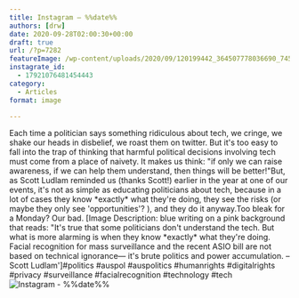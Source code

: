 ```yaml
---
title: Instagram – %%date%%
authors: [drw]
date: 2020-09-28T02:00:30+00:00
draft: true
url: /?p=7282
featureImage: /wp-content/uploads/2020/09/120199442_364507778036690_745032532481767860_n.jpg
instagrate_id:
  - 17921076481454443
category:
  - Articles
format: image

---
```

Each time a politician says something ridiculous about tech, we cringe, we shake our heads in disbelief, we roast them on twitter. But it's too easy to fall into the trap of thinking that harmful political decisions involving tech must come from a place of naivety. It makes us think: "if only we can raise awareness, if we can help them understand, then things will be better!"But, as Scott Ludlam reminded us (thanks Scott!) earlier in the year at one of our events, it's not as simple as educating politicians about tech, because in a lot of cases they know \*exactly\* what they're doing, they see the risks (or maybe they only see 'opportunities'? ), and they do it anyway.Too bleak for a Monday? Our bad. [Image Description: blue writing on a pink background that reads: "It's true that some politicians don't understand the tech. But what is more alarming is when they know \*exactly\* what they're doing. Facial recognition for mass surveillance and the recent ASIO bill are not based on technical ignorance— it's brute politics and power accumulation. &#8211; Scott Ludlam']#politics #auspol #auspolitics #humanrights #digitalrights #privacy #surveillance #facialrecognition #technology #tech
<img decoding="async" src="/wp-content/uploads/2020/09/120199442_364507778036690_745032532481767860_n.jpg" alt="Instagram - %%date%%" />
